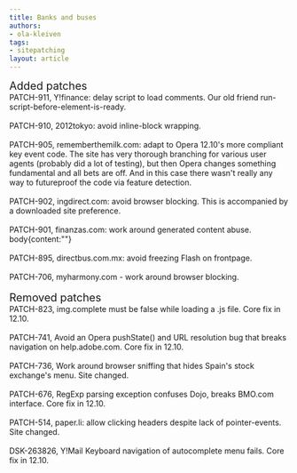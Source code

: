 ```yaml
---
title: Banks and buses
authors:
- ola-kleiven
tags:
- sitepatching
layout: article
---
```

<span style="font-size: 140%">Added patches</span><br/>PATCH-911, Y!finance: delay script to load comments. Our old friend run-script-before-element-is-ready.<br/><br/>PATCH-910, 2012tokyo: avoid inline-block wrapping.<br/><br/>PATCH-905, rememberthemilk.com: adapt to Opera 12.10&#39;s more compliant key event code. The site has very thorough branching for various user agents (probably did a lot of testing), but then Opera changes something fundamental and all bets are off. And in this case there wasn&#39;t really any way to futureproof the code via feature detection.<br/><br/>PATCH-902, ingdirect.com: avoid browser blocking. This is accompanied by a downloaded site preference.<br/><br/>PATCH-901, finanzas.com: work around generated content abuse. body{content:&quot;&quot;}<br/><br/>PATCH-895, directbus.com.mx: avoid freezing Flash on frontpage.<br/><br/>PATCH-706, myharmony.com - work around browser blocking.<br/><br/><span style="font-size: 140%">Removed patches</span><br/>PATCH-823, img.complete must be false while loading a .js file. Core fix in 12.10.<br/><br/>PATCH-741, Avoid an Opera pushState() and URL resolution bug that breaks navigation on help.adobe.com. Core fix in 12.10.<br/><br/>PATCH-736, Work around browser sniffing that hides Spain&#39;s stock exchange&#39;s menu. Site changed.<br/><br/>PATCH-676, RegExp parsing exception confuses Dojo, breaks BMO.com interface. Core fix in 12.10.<br/><br/>PATCH-514, paper.li: allow clicking headers despite lack of pointer-events. Site changed.<br/><br/>DSK-263826, Y!Mail Keyboard navigation of autocomplete menu fails. Core fix in 12.10.
